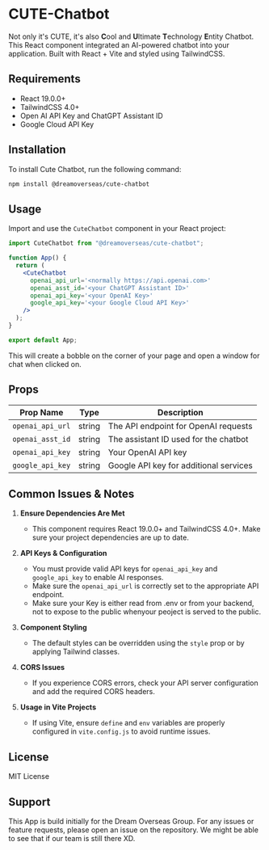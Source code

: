 # CUTE-Chatbot

Not only it's CUTE, it's also <b>C</b>ool and <b>U</b>ltimate <b>T</b>echnology <b>E</b>ntity Chatbot. <br>
This React component integrated an AI-powered chatbot into your application. Built with React + Vite and styled using TailwindCSS.

## Requirements
- React 19.0.0+
- TailwindCSS 4.0+
- Open AI API Key and ChatGPT Assistant ID
- Google Cloud API Key

## Installation
To install Cute Chatbot, run the following command:

```sh
npm install @dreamoverseas/cute-chatbot
```

## Usage
Import and use the `CuteChatbot` component in your React project:

```jsx
import CuteChatbot from "@dreamoverseas/cute-chatbot";

function App() {
  return (
    <CuteChatbot
      openai_api_url='<normally https://api.openai.com>'
      openai_asst_id='<your ChatGPT Assistant ID>'
      openai_api_key='<your OpenAI Key>'
      google_api_key='<your Google Cloud API Key>'
    />
  );
}

export default App;
```
This will create a bobble on the corner of your page and open a window for chat when clicked on.

## Props
| Prop Name       | Type   | Description |
| -------------- | ------ | ----------- |
| `openai_api_url` | string | The API endpoint for OpenAI requests |
| `openai_asst_id` | string | The assistant ID used for the chatbot |
| `openai_api_key` | string | Your OpenAI API key |
| `google_api_key` | string | Google API key for additional services |

## Common Issues & Notes
1. **Ensure Dependencies Are Met**
   - This component requires React 19.0.0+ and TailwindCSS 4.0+. Make sure your project dependencies are up to date.

2. **API Keys & Configuration**
   - You must provide valid API keys for `openai_api_key` and `google_api_key` to enable AI responses.
   - Make sure the `openai_api_url` is correctly set to the appropriate API endpoint.
   - Make sure your Key is either read from .env or from your backend, not to expose to the public whenyour peoject is served to the public.

3. **Component Styling**
   - The default styles can be overridden using the `style` prop or by applying Tailwind classes.

4. **CORS Issues**
   - If you experience CORS errors, check your API server configuration and add the required CORS headers.

5. **Usage in Vite Projects**
   - If using Vite, ensure `define` and `env` variables are properly configured in `vite.config.js` to avoid runtime issues.

## License
MIT License

## Support
This App is build initially for the Dream Overseas Group. For any issues or feature requests, please open an issue on the repository. We might be able to see that if our team is still there XD.

